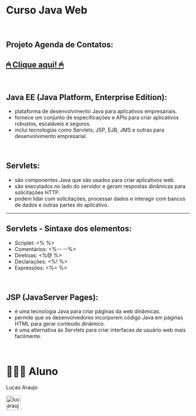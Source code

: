 # Curso Java Web

<br>

## Projeto Agenda de Contatos:

<h2>
  <a href="https://github.com/lucarauj/Curso-Java-Web/tree/main/Projeto/Agenda"> 🖱 Clique aqui! 🖱 </a>  
</h2>


<br>

## Java EE (Java Platform, Enterprise Edition):

- plataforma de desenvolvimento Java para aplicativos empresariais.
- fornece um conjunto de especificações e APIs para criar aplicativos robustos, escaláveis e seguros.
- inclui tecnologias como Servlets, JSP, EJB, JMS e outras para desenvolvimento empresarial.

<br>

## Servlets:

- são componentes Java que são usados para criar aplicativos web.
- são executados no lado do servidor e geram respostas dinâmicas para solicitações HTTP.
- podem lidar com solicitações, processar dados e interagir com bancos de dados e outras partes do aplicativo.

<hr>

## Servlets - Sintaxe dos elementos:

- Scriplet: <%   %>
- Comentários:  <%--   --%>
- Diretivas:  <%@   %>
- Declarações:  <%!   %>
- Expressões:  <%=   %>

<br>

## JSP (JavaServer Pages):

- é uma tecnologia Java para criar páginas da web dinâmicas.
- permite que os desenvolvedores incorporem código Java em páginas HTML para gerar conteúdo dinâmico.
- é uma alternativa às Servlets para criar interfaces de usuário web mais facilmente.

<br>

# 👨🏼‍🎓 Aluno

Lucas Araujo

<a href="https://www.linkedin.com/in/lucarauj"><img alt="lucarauj | LinkdeIN" width="40px" src="https://user-images.githubusercontent.com/43545812/144035037-0f415fc7-9f96-4517-a370-ccc6e78a714b.png" /></a>



 
